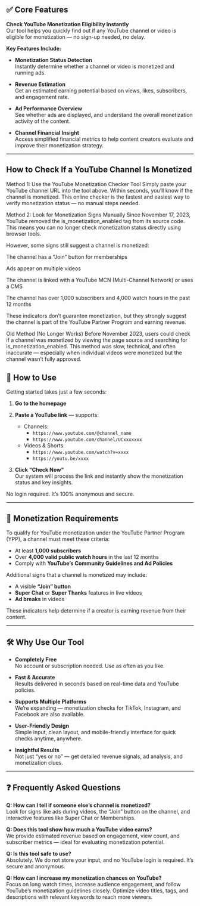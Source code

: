 ## ✅ Core Features

**Check YouTube Monetization Eligibility Instantly**  
Our tool helps you quickly find out if any YouTube channel or video is eligible for monetization — no sign-up needed, no delay.

**Key Features Include:**

- **Monetization Status Detection**  
  Instantly determine whether a channel or video is monetized and running ads.

- **Revenue Estimation**  
  Get an estimated earning potential based on views, likes, subscribers, and engagement rate.

- **Ad Performance Overview**  
  See whether ads are displayed, and understand the overall monetization activity of the content.

- **Channel Financial Insight**  
  Access simplified financial metrics to help content creators evaluate and improve their monetization strategy.

---
## How to Check If a YouTube Channel Is Monetized
Method 1: Use the YouTube Monetization Checker Tool
Simply paste your YouTube channel URL into the tool above. Within seconds, you’ll know if the channel is monetized. This online checker is the fastest and easiest way to verify monetization status — no manual steps needed.

Method 2: Look for Monetization Signs Manually
Since November 17, 2023, YouTube removed the is_monetization_enabled tag from its source code. This means you can no longer check monetization status directly using browser tools.

However, some signs still suggest a channel is monetized:

The channel has a “Join” button for memberships

Ads appear on multiple videos

The channel is linked with a YouTube MCN (Multi-Channel Network) or uses a CMS

The channel has over 1,000 subscribers and 4,000 watch hours in the past 12 months

These indicators don’t guarantee monetization, but they strongly suggest the channel is part of the YouTube Partner Program and earning revenue.

Old Method (No Longer Works)
Before November 2023, users could check if a channel was monetized by viewing the page source and searching for is_monetization_enabled. This method was slow, technical, and often inaccurate — especially when individual videos were monetized but the channel wasn’t fully approved.

## 🧽 How to Use

Getting started takes just a few seconds:

1. **Go to the homepage**  
2. **Paste a YouTube link** — supports:  
   - Channels:  
     - `https://www.youtube.com/@channel_name`  
     - `https://www.youtube.com/channel/UCxxxxxxx`  
   - Videos & Shorts:  
     - `https://www.youtube.com/watch?v=xxxx`  
     - `https://youtu.be/xxxx`

3. **Click "Check Now"**  
   Our system will process the link and instantly show the monetization status and key insights.

No login required. It’s 100% anonymous and secure.

---

## 📏 Monetization Requirements

To qualify for YouTube monetization under the YouTube Partner Program (YPP), a channel must meet these criteria:

- At least **1,000 subscribers**  
- Over **4,000 valid public watch hours** in the last 12 months  
- Comply with **YouTube’s Community Guidelines and Ad Policies**

Additional signs that a channel is monetized may include:
- A visible **“Join” button**
- **Super Chat** or **Super Thanks** features in live videos
- **Ad breaks** in videos

These indicators help determine if a creator is earning revenue from their content.

---

## 🛠️ Why Use Our Tool

- **Completely Free**  
  No account or subscription needed. Use as often as you like.

- **Fast & Accurate**  
  Results delivered in seconds based on real-time data and YouTube policies.

- **Supports Multiple Platforms**  
  We’re expanding — monetization checks for TikTok, Instagram, and Facebook are also available.

- **User-Friendly Design**  
  Simple input, clean layout, and mobile-friendly interface for quick checks anytime, anywhere.

- **Insightful Results**  
  Not just “yes or no” — get detailed revenue signals, ad analysis, and monetization clues.

---

## ❓ Frequently Asked Questions

**Q: How can I tell if someone else’s channel is monetized?**  
Look for signs like ads during videos, the “Join” button on the channel, and interactive features like Super Chat or Memberships.

**Q: Does this tool show how much a YouTube video earns?**  
We provide estimated revenue based on engagement, view count, and subscriber metrics — ideal for evaluating monetization potential.

**Q: Is this tool safe to use?**  
Absolutely. We do not store your input, and no YouTube login is required. It’s secure and anonymous.

**Q: How can I increase my monetization chances on YouTube?**  
Focus on long watch times, increase audience engagement, and follow YouTube’s monetization guidelines closely. Optimize video titles, tags, and descriptions with relevant keywords to reach more viewers.